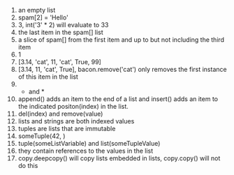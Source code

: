 1. an empty list
2. spam[2] = 'Hello'
3. 3, int('3' * 2) will evaluate to 33
4. the last item in the spam[] list
5. a slice of spam[] from the first item and up to but not including the third item
6. 1
7. [3.14, 'cat', 11, 'cat', True, 99]
8. [3.14, 11, 'cat', True], bacon.remove('cat') only removes the first instance of this item in the list
9. + and *
10. append() adds an item to the end of a list and insert() adds an item to the indicated positon(index) in the list.
11. del(index) and remove(value)
12. lists and strings are both indexed values
13. tuples are lists that are immutable
14. someTuple(42, )
15. tuple(someListVariable) and list(someTupleValue)
16. they contain references to the values in the list
17. copy.deepcopy() will copy lists embedded in lists, copy.copy() will not do this